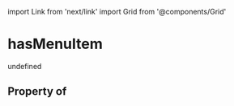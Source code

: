 import Link from 'next/link'
import Grid from '@components/Grid'

# hasMenuItem

undefined

## Property of



